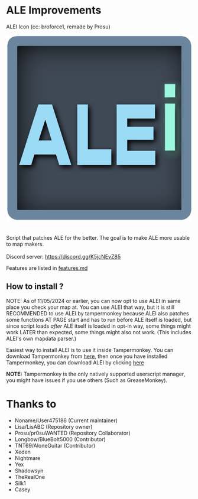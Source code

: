 # ALE Improvements
ALEI Icon (cc: broforce1, remade by Prosu)

![ALEI Icon](/icon.png "ALEI Icon")
<br><br><br>
Script that patches ALE for the better. The goal is to make ALE more usable to map makers. <br><br>
Discord server: https://discord.gg/K5jcNEvZ85

Features are listed in [features.md](/features.md)

## How to install ?
NOTE: As of 11/05/2024 or earlier, you can now opt to use ALEI in same place you check your map at.
You can use ALEI that way, but it is still RECOMMENDED to use ALEI by tampermonkey because ALEI also patches some functions AT PAGE start and has to run before ALE itself is loaded, but since script loads *after* ALE itself is loaded in opt-in way, some things might work LATER than expected, some things might also not work. (This includes ALEI's own mapdata parser.)

Easiest way to install ALEI is to use it inside Tampermonkey. You can download Tampermonkey from [here](https://www.tampermonkey.net/), then once you have installed Tampermonkey, you can download ALEI by clicking [here](https://github.com/LisABC/ALEI/raw/main/alei.user.js)

**NOTE:** Tampermonkey is the only natively supported userscript manager, you might have issues if you use others (Such as GreaseMonkey).

# Thanks to
- Noname/User475186 (Current maintainer)
- Lisa/LisABC (Repository owner)
- Prosu/pr0suWANTED (Repository Collaborator)
- Longbow/BlueBolt5000 (Contributor)
- TNT69/AloneGuitar (Contributor)
- Xeden
- Nightmare
- Yex
- Shadowsyn
- TheRealOne
- Silk1
- Casey
